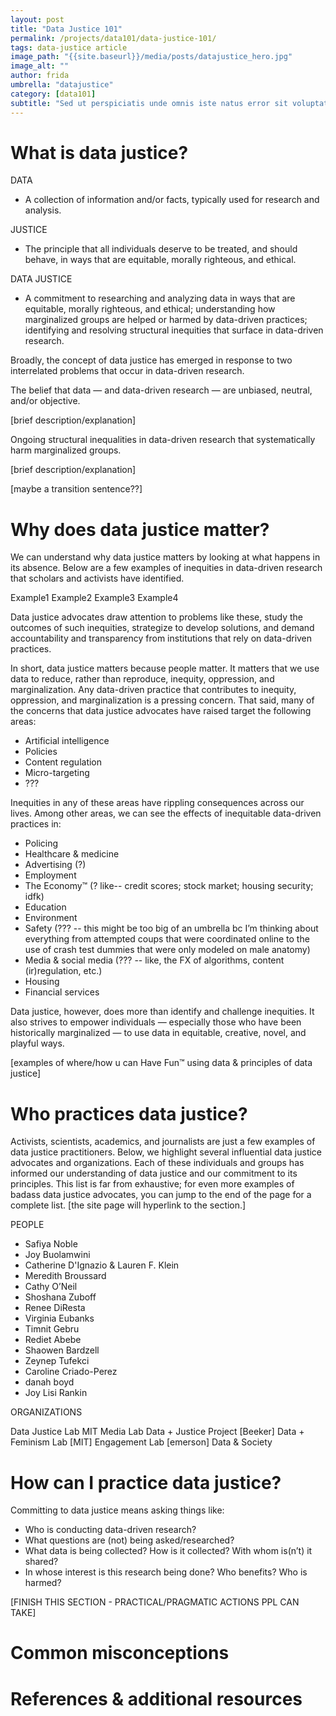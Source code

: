 ```yaml
---
layout: post
title: "Data Justice 101"
permalink: /projects/data101/data-justice-101/
tags: data-justice article
image_path: "{{site.baseurl}}/media/posts/datajustice_hero.jpg"
image_alt: ""
author: frida
umbrella: "datajustice"
category: [data101]
subtitle: "Sed ut perspiciatis unde omnis iste natus error sit voluptatem accusantium doloremque laudantium, totam rem aperiam, eaque ipsa quae ab illo inventore veritatis et quasi architecto beatae vitae dicta sunt explicabo. Nemo enim ipsam voluptatem quia voluptas sit aspernatur aut odit aut fugit, sed quia consequuntur magni dolores eos qui ratione voluptatem sequi nesciunt."
---
```


# What is data justice?

DATA

- A collection of information and/or facts, typically used for research and analysis. 

JUSTICE 

- The principle that all individuals deserve to be treated, and should behave, in ways that are equitable, morally righteous, and ethical. 

DATA JUSTICE

- A commitment to researching and analyzing data in ways that are equitable, morally righteous, and ethical; understanding how marginalized groups are helped or harmed by data-driven practices; identifying and resolving structural inequities that surface in data-driven research.

Broadly, the concept of data justice has emerged in response to two interrelated problems that occur in data-driven research. 

The belief that data — and data-driven research — are unbiased, neutral, and/or objective.

[brief description/explanation]

Ongoing structural inequalities in data-driven research that systematically harm marginalized groups. 

[brief description/explanation]

[maybe a transition sentence??]


# Why does data justice matter?

We can understand why data justice matters by looking at what happens in its absence. Below are a few examples of inequities in data-driven research that scholars and activists have identified. 

Example1
Example2
Example3 
Example4 

Data justice advocates draw attention to problems like these, study the outcomes of such inequities, strategize to develop solutions, and demand accountability and transparency from institutions that rely on data-driven practices. 

In short, data justice matters because people matter. It matters that we use data to reduce, rather than reproduce, inequity, oppression, and marginalization. Any data-driven practice that contributes to inequity, oppression, and marginalization is a pressing concern. That said, many of the concerns that data justice advocates have raised target the following areas: 

- Artificial intelligence
- Policies 
- Content regulation
- Micro-targeting
- ???

Inequities in any of these areas have rippling consequences across our lives. Among other areas, we can see the effects of inequitable data-driven practices in: 

- Policing
- Healthcare & medicine
- Advertising (?)
- Employment
- The Economy™ (? like-- credit scores; stock market; housing security; idfk) 
- Education
- Environment
- Safety (??? -- this might be too big of an umbrella bc I’m thinking about everything from attempted coups that were coordinated online to the use of crash test dummies that were only modeled on male anatomy)
- Media & social media (??? -- like, the FX of algorithms, content (ir)regulation, etc.)
- Housing
- Financial services

Data justice, however, does more than identify and challenge inequities. It also strives to empower individuals — especially those who have been historically marginalized — to use data in equitable, creative, novel, and playful ways. 

[examples of where/how u can Have Fun™ using data & principles of data justice]

# Who practices data justice?

Activists, scientists, academics, and journalists are just a few examples of data justice practitioners. Below, we highlight several influential data justice advocates and organizations. Each of these individuals and groups has informed our understanding of data justice and our commitment to its principles. This list is far from exhaustive; for even more examples of badass data justice advocates, you can jump to the end of the page for a complete list. [the site page will hyperlink to the section.]

PEOPLE

- Safiya Noble
- Joy Buolamwini
- Catherine D'Ignazio & Lauren F. Klein
- Meredith Broussard 
- Cathy O’Neil 
- Shoshana Zuboff
- Renee DiResta
- Virginia Eubanks
- Timnit Gebru
- Rediet Abebe
- Shaowen Bardzell
- Zeynep Tufekci
- Caroline Criado-Perez
- danah boyd
- Joy Lisi Rankin

ORGANIZATIONS

Data Justice Lab
MIT Media Lab
Data + Justice Project [Beeker]
Data + Feminism Lab [MIT]
Engagement Lab [emerson]
Data & Society


# How can I practice data justice?


Committing to data justice means asking things like:
 
- Who is conducting data-driven research? 
- What questions are (not) being asked/researched?
- What data is being collected? How is it collected? With whom is(n’t) it shared?
- In whose interest is this research being done? Who benefits? Who is harmed?


[FINISH THIS SECTION - PRACTICAL/PRAGMATIC ACTIONS PPL CAN TAKE]


# Common misconceptions

# References & additional resources